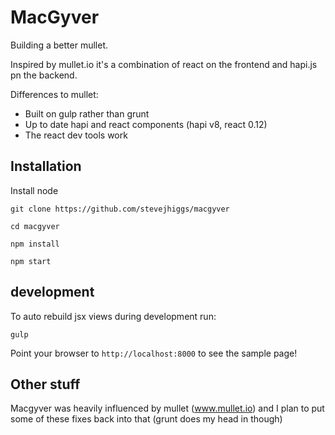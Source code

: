 # MacGyver

Building a better mullet.

Inspired by mullet.io it's a combination of react on the frontend and hapi.js pn the backend.

Differences to mullet:

* Built on gulp rather than grunt
* Up to date hapi and react components (hapi v8, react 0.12)
* The react dev tools work

## Installation

Install node

    git clone https://github.com/stevejhiggs/macgyver

    cd macgyver

    npm install

    npm start

## development

To auto rebuild jsx views during development run:

    gulp

Point your browser to `http://localhost:8000` to see the sample page!

## Other stuff

Macgyver was heavily influenced by mullet (www.mullet.io) and I plan to put some of these fixes back into that (grunt does my head in though)

